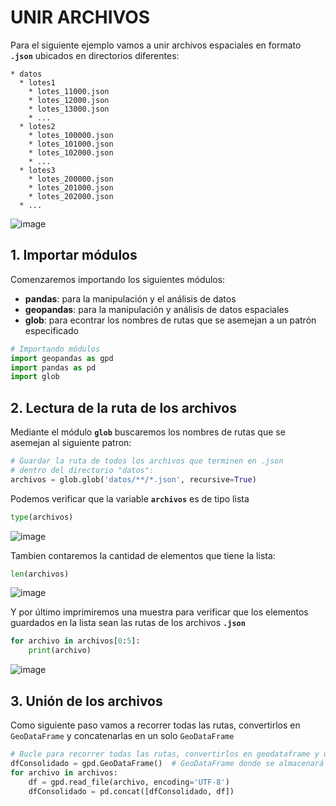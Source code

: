 # UNIR ARCHIVOS

Para el siguiente ejemplo vamos a unir archivos espaciales en formato **`.json`** ubicados en directorios diferentes:

```
* datos
  * lotes1
    * lotes_11000.json
    * lotes_12000.json
    * lotes_13000.json
    * ...
  * lotes2
    * lotes_100000.json
    * lotes_101000.json
    * lotes_102000.json
    * ...
  * lotes3
    * lotes_200000.json
    * lotes_201000.json
    * lotes_202000.json
  * ...  
```

![image](https://user-images.githubusercontent.com/88239150/228713934-4a102414-9cab-44fb-98b1-bf5209f3573c.png)

## 1. Importar módulos

Comenzaremos importando los siguientes módulos:

* **pandas**: para la manipulación y el análisis de datos
* **geopandas**: para la manipulación y análisis de datos espaciales 
* **glob**: para econtrar los nombres de rutas que se asemejan a un patrón especificado

```python
# Importando módulos
import geopandas as gpd
import pandas as pd
import glob
```

## 2. Lectura de la ruta de los archivos

Mediante el módulo **`glob`** buscaremos los nombres de rutas que se asemejan al siguiente patron:

```python
# Guardar la ruta de todos los archivos que terminen en .json
# dentro del directorio "datos":
archivos = glob.glob('datos/**/*.json', recursive=True)
```

Podemos verificar que la variable **`archivos`** es de tipo lista

```python
type(archivos)
```

![image](https://user-images.githubusercontent.com/88239150/228715200-503d1cd8-2f05-4590-b20f-fe4a5290b8ac.png)

Tambien contaremos la cantidad de elementos que tiene la lista:

```python
len(archivos)
```

![image](https://user-images.githubusercontent.com/88239150/228715316-412954d6-1dec-4bfb-874e-7107252fab10.png)


Y por último imprimiremos una muestra para verificar que los elementos guardados en la lista sean las rutas de los archivos **`.json`**

```python
for archivo in archivos[0:5]:
    print(archivo)
```

![image](https://user-images.githubusercontent.com/88239150/228715547-42d89991-3575-41f1-bb25-2f251b16b357.png)

## 3. Unión de los archivos

Como siguiente paso vamos a recorrer todas las rutas, convertirlos en `GeoDataFrame` y concatenarlas en un solo `GeoDataFrame`

```python
# Bucle para recorrer todas las rutas, convertirlos en geodataframe y unirlos
dfConsolidado = gpd.GeoDataFrame()  # GeoDataFrame donde se almacenará el resultado
for archivo in archivos:
    df = gpd.read_file(archivo, encoding='UTF-8')
    dfConsolidado = pd.concat([dfConsolidado, df])
```

